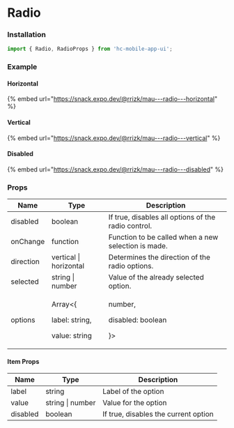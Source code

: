 # Radio

### Installation

```jsx
import { Radio, RadioProps } from 'hc-mobile-app-ui';
```

### Example

#### Horizontal

{% embed url="https://snack.expo.dev/@rrizk/mau---radio---horizontal" %}

#### Vertical

{% embed url="https://snack.expo.dev/@rrizk/mau---radio---vertical" %}

#### Disabled

{% embed url="https://snack.expo.dev/@rrizk/mau---radio---disabled" %}

### Props

| Name      | Type                                                         | Description                                         |
| --------- | ------------------------------------------------------------ | --------------------------------------------------- |
| disabled  | boolean                                                      | If true, disables all options of the radio control. |
| onChange  | function                                                     | Function to be called when a new selection is made. |
| direction | vertical \| horizontal                                       | Determines the direction of the radio options.      |
| selected  | string \| number                                             | Value of the already selected option.               |
| options   | <p>Array&#x3C;{</p><p>label: string,</p><p>value: string</p> | <p>number,</p><p>disabled: boolean</p><p>}></p>     |

#### Item Props

| Name     | Type             | Description                          |
| -------- | ---------------- | ------------------------------------ |
| label    | string           | Label of the option                  |
| value    | string \| number | Value for the option                 |
| disabled | boolean          | If true, disables the current option |
